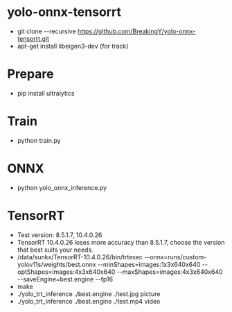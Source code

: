 # yolo-onnx-tensorrt
* git clone --recursive https://github.com/BreakingY/yolo-onnx-tensorrt.git
* apt-get install libeigen3-dev (for track)
# Prepare
* pip install ultralytics
# Train
* python train.py
# ONNX
* python yolo_onnx_inference.py
# TensorRT
* Test version: 8.5.1.7, 10.4.0.26
* TensorRT 10.4.0.26 loses more accuracy than 8.5.1.7, choose the version that best suits your needs.
* /data/sunkx/TensorRT-10.4.0.26/bin/trtexec --onnx=runs/custom-yolov11s/weights/best.onnx --minShapes=images:1x3x640x640 --optShapes=images:4x3x640x640 --maxShapes=images:4x3x640x640 --saveEngine=best.engine --fp16
* make
* ./yolo_trt_inference ./best.engine ./test.jpg picture
* ./yolo_trt_inference ./best.engine ./test.mp4 video